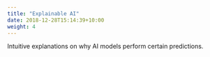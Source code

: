 ```yaml
---
title: "Explainable AI"
date: 2018-12-28T15:14:39+10:00
weight: 4
---
```


Intuitive explanations on why AI models perform certain predictions. 
